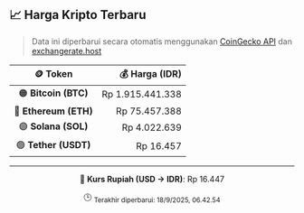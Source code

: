 

<!-- HARGA_KRIPTO -->
## 📈 Harga Kripto Terbaru

> Data ini diperbarui secara otomatis menggunakan [CoinGecko API](https://www.coingecko.com/) dan [exchangerate.host](https://exchangerate.host/)

<div align="center">

| 🪙 Token | 💰 Harga (IDR) |
|:------:|---------------:|
| 🟠 **Bitcoin (BTC)**   | Rp 1.915.441.338 |
| 🔵 **Ethereum (ETH)**  | Rp 75.457.388 |
| 🟣 **Solana (SOL)**    | Rp 4.022.639 |
| 🟢 **Tether (USDT)**   | Rp 16.457 |

---

💱 **Kurs Rupiah (USD → IDR)**: Rp 16.447

🕒 <sub>Terakhir diperbarui: 18/9/2025, 06.42.54</sub>

</div>
<!-- /HARGA_KRIPTO -->